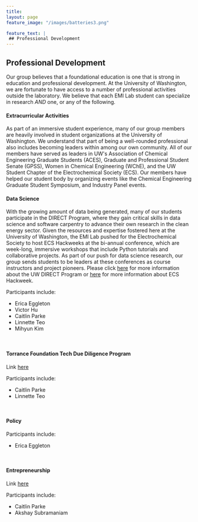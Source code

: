 ```yaml
---
title: 
layout: page
feature_image: "/images/batteries3.png"

feature_text: |
 ## Professional Development
---
```


<h2>Professional Development</h2>

Our group believes that a foundational education is one that is strong in education and professional development. At the University of Washington, we are fortunate to have access to a number of professional activities outside the laboratory. We believe that each EMI Lab student can specialize in research *AND* one, or any of the following.

#### Extracurricular Activities

As part of an immersive student experience, many of our group members are heavily involved in student organizations at the University of Washington. We understand that part of being a well-rounded professional also includes becoming leaders within among our own community. All of our members have served as leaders in UW's Association of Chemical Engineering Graduate Students (ACES), Graduate and Professional Student Senate (GPSS), Women in Chemical Engineering (WChE), and the UW Student Chapter of the Electrochemical Society (ECS). Our members have helped our student body by organizing events like the Chemical Engineering Graduate Student Symposium, and Industry Panel events.

#### Data Science  

With the growing amount of data being generated, many of our students participate in the DIRECT Program, where they gain critical skills in data science and software carpentry to advance their own research in the clean energy sector. Given the resources and expertise fostered here at the University of Washington, the EMI Lab pushed for the Electrochemical Society to host ECS Hackweeks at the bi-annual conference, which are week-long, immersive workshops that include Python tutorials and collaborative projects. As part of our push for data science research, our group sends students to be leaders at these conferences as course instructors and project pioneers. Please click [here](https://www.cei.washington.edu/training/direct/) for more information about the UW DIRECT Program or [here](https://ecshackweek.github.io/) for more information about ECS Hackweek.

Participants include:
- Erica Eggleton
- Victor Hu
- Caitlin Parke
- Linnette Teo
- Mihyun Kim

<br/>

#### Torrance Foundation Tech Due Diligence Program 

Link [here](https://www.cei.washington.edu/training/torrance-tech-due-diligence-program/)

Participants include:
- Caitlin Parke
- Linnette Teo

<br/>

#### Policy  

Participants include:
- Erica Eggleton

<br/>

#### Entrepreneurship  

Link [here](https://foster.uw.edu/centers/buerk-ctr-entrepreneurship/entrepreneurship-competitions/eic/)
<!-- https://blog.foster.uw.edu/2018-alaska-airlines-environmental-innovation-challenge/ -->
Participants include:
- Caitlin Parke
- Akshay Subramaniam

<br/>